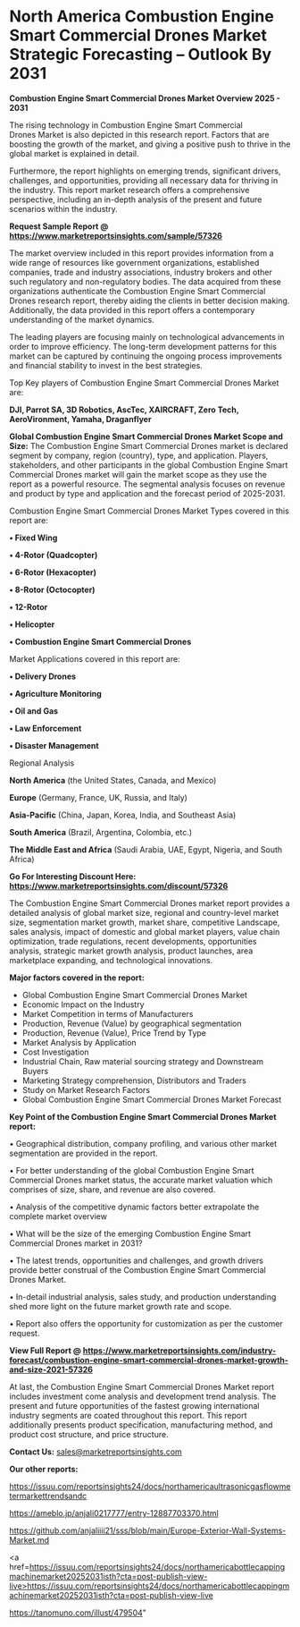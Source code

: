 # North America Combustion Engine Smart Commercial Drones Market Strategic Forecasting – Outlook By 2031

<Strong> Combustion Engine Smart Commercial Drones Market Overview 2025 - 2031</strong>

The rising technology in Combustion Engine Smart Commercial Drones Market is also depicted in this research report. Factors that are boosting the growth of the market, and giving a positive push to thrive in the global market is explained in detail.

Furthermore, the report highlights on emerging trends, significant drivers, challenges, and opportunities, providing all necessary data for thriving in the industry. This report market research offers a comprehensive perspective, including an in-depth analysis of the present and future scenarios within the industry.

<strong>Request Sample Report @ <a href=https://www.marketreportsinsights.com/sample/57326>https://www.marketreportsinsights.com/sample/57326</a></strong>

The market overview included in this report provides information from a wide range of resources like government organizations, established companies, trade and industry associations, industry brokers and other such regulatory and non-regulatory bodies. The data acquired from these organizations authenticate the Combustion Engine Smart Commercial Drones research report, thereby aiding the clients in better decision making. Additionally, the data provided in this report offers a contemporary understanding of the market dynamics.

The leading players are focusing mainly on technological advancements in order to improve efficiency. The long-term development patterns for this market can be captured by continuing the ongoing process improvements and financial stability to invest in the best strategies.

Top Key players of Combustion Engine Smart Commercial Drones Market are:

<strong>DJI, Parrot SA, 3D Robotics, AscTec, XAIRCRAFT, Zero Tech, AeroVironment, Yamaha, Draganflyer</strong>

<strong><b>Global Combustion Engine Smart Commercial Drones Market Scope and Size:</b></strong>
The Combustion Engine Smart Commercial Drones market is declared segment by company, region (country), type, and application. Players, stakeholders, and other participants in the global Combustion Engine Smart Commercial Drones market will gain the market scope as they use the report as a powerful resource. The segmental analysis focuses on revenue and product by type and application and the forecast period of 2025-2031.

Combustion Engine Smart Commercial Drones Market Types covered in this report are:

<strong>• Fixed Wing

• 4-Rotor (Quadcopter)

• 6-Rotor (Hexacopter)

• 8-Rotor (Octocopter)

• 12-Rotor

• Helicopter

• Combustion Engine Smart Commercial Drones</strong>

Market Applications covered in this report are:

<strong>• Delivery Drones

• Agriculture Monitoring

• Oil and Gas

• Law Enforcement

• Disaster Management</strong> 

Regional Analysis

<strong>North America</strong> (the United States, Canada, and Mexico)

<strong>Europe</strong> (Germany, France, UK, Russia, and Italy)

<strong>Asia-Pacific</strong> (China, Japan, Korea, India, and Southeast Asia)

<strong>South America</strong> (Brazil, Argentina, Colombia, etc.)

<strong>The Middle East and Africa</strong> (Saudi Arabia, UAE, Egypt, Nigeria, and South Africa)

<strong>Go For Interesting Discount Here: <a href=https://www.marketreportsinsights.com/discount/57326>https://www.marketreportsinsights.com/discount/57326</a></strong>

The Combustion Engine Smart Commercial Drones market report provides a detailed analysis of global market size, regional and country-level market size, segmentation market growth, market share, competitive Landscape, sales analysis, impact of domestic and global market players, value chain optimization, trade regulations, recent developments, opportunities analysis, strategic market growth analysis, product launches, area marketplace expanding, and technological innovations.

<strong><b>Major factors covered in the report:</b></strong>
<ul>
  <li>Global Combustion Engine Smart Commercial Drones Market </li>
  <li>Economic Impact on the Industry</li>
  <li>Market Competition in terms of Manufacturers</li>
  <li>Production, Revenue (Value) by geographical segmentation</li>
  <li>Production, Revenue (Value), Price Trend by Type</li>
  <li>Market Analysis by Application</li>
  <li>Cost Investigation</li>
  <li>Industrial Chain, Raw material sourcing strategy and Downstream Buyers</li>
  <li>Marketing Strategy comprehension, Distributors and Traders</li>
  <li>Study on Market Research Factors</li>
  <li>Global Combustion Engine Smart Commercial Drones Market Forecast</li>
</ul>

<strong><b>Key Point of the Combustion Engine Smart Commercial Drones Market report:</b></strong>

• Geographical distribution, company profiling, and various other market segmentation are provided in the report.

• For better understanding of the global Combustion Engine Smart Commercial Drones market status, the accurate market valuation which comprises of size, share, and revenue are also covered.

• Analysis of the competitive dynamic factors better extrapolate the complete market overview

• What will be the size of the emerging Combustion Engine Smart Commercial Drones market in 2031?

• The latest trends, opportunities and challenges, and growth drivers provide better construal of the Combustion Engine Smart Commercial Drones Market.

• In-detail industrial analysis, sales study, and production understanding shed more light on the future market growth rate and scope.

• Report also offers the opportunity for customization as per the customer request.

<strong><b>View Full Report @ <a href=https://www.marketreportsinsights.com/industry-forecast/combustion-engine-smart-commercial-drones-market-growth-and-size-2021-57326>https://www.marketreportsinsights.com/industry-forecast/combustion-engine-smart-commercial-drones-market-growth-and-size-2021-57326</a></b></strong>


At last, the Combustion Engine Smart Commercial Drones Market report includes investment come analysis and development trend analysis. The present and future opportunities of the fastest growing international industry segments are coated throughout this report. This report additionally presents product specification, manufacturing method, and product cost structure, and price structure.

<strong>Contact Us:</strong>
sales@marketreportsinsights.com

<strong>Our other reports:</strong>

<a href=https://issuu.com/reportsinsights24/docs/northamericaultrasonicgasflowmetermarkettrendsandc>https://issuu.com/reportsinsights24/docs/northamericaultrasonicgasflowmetermarkettrendsandc</a>

<a href=https://ameblo.jp/anjali0217777/entry-12887703370.html>https://ameblo.jp/anjali0217777/entry-12887703370.html</a>

<a href=https://github.com/anjaliiii21/sss/blob/main/Europe-Exterior-Wall-Systems-Market.md>https://github.com/anjaliiii21/sss/blob/main/Europe-Exterior-Wall-Systems-Market.md</a>

<a href=https://issuu.com/reportsinsights24/docs/northamericabottlecappingmachinemarket20252031isth?cta=post-publish-view-live>https://issuu.com/reportsinsights24/docs/northamericabottlecappingmachinemarket20252031isth?cta=post-publish-view-live</a>

<a href=https://tanomuno.com/illust/479504>https://tanomuno.com/illust/479504</a>"
